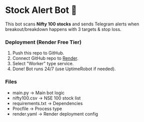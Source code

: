 # Stock Alert Bot 🚀

This bot scans **Nifty 100 stocks** and sends Telegram alerts when breakout/breakdown happens with 3 targets & stop loss.

### Deployment (Render Free Tier)
1. Push this repo to GitHub.
2. Connect GitHub repo to [Render](https://render.com).
3. Select "Worker" type service.
4. Done! Bot runs 24/7 (use UptimeRobot if needed).

### Files
- main.py → Main bot logic
- nifty100.csv → NSE 100 stock list
- requirements.txt → Dependencies
- Procfile → Process type
- render.yaml → Render deployment config
